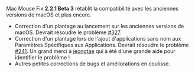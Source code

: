 Mac Mouse Fix __2.2.1 Beta 3__ rétablit la compatibilité avec les anciennes versions de macOS et plus encore.

- Correction d'un plantage au lancement sur les anciennes versions de macOS. Devrait résoudre le problème [#327](https://github.com/noah-nuebling/mac-mouse-fix/issues/327).
- Correction d'un plantage lors de l'ajout d'applications sans nom aux Paramètres Spécifiques aux Applications. Devrait résoudre le problème [#241](https://github.com/noah-nuebling/mac-mouse-fix/issues/241). Un grand merci à [jeongtae](https://github.com/jeongtae) qui a été d'une grande aide pour identifier le problème !
- Autres petites corrections de bugs et améliorations en coulisse.